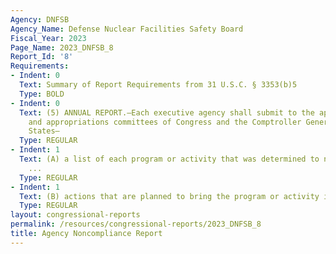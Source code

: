 ```yaml
---
Agency: DNFSB
Agency_Name: Defense Nuclear Facilities Safety Board
Fiscal_Year: 2023
Page_Name: 2023_DNFSB_8
Report_Id: '8'
Requirements:
- Indent: 0
  Text: Summary of Report Requirements from 31 U.S.C. § 3353(b)5
  Type: BOLD
- Indent: 0
  Text: (5) ANNUAL REPORT.—Each executive agency shall submit to the appropriate authorizing
    and appropriations committees of Congress and the Comptroller General of the United
    States—
  Type: REGULAR
- Indent: 1
  Text: (A) a list of each program or activity that was determined to not be in compliance
    ...
  Type: REGULAR
- Indent: 1
  Text: (B) actions that are planned to bring the program or activity into compliance.
  Type: REGULAR
layout: congressional-reports
permalink: /resources/congressional-reports/2023_DNFSB_8
title: Agency Noncompliance Report
---
```

